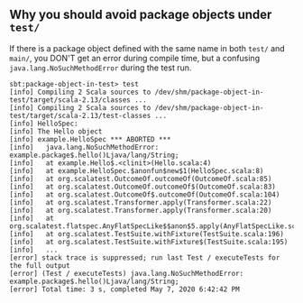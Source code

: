 ## Why you should avoid package objects under `test/`

If there is a package object defined with the same name in both `test/` and `main/`, you DON'T get an error during compile time, but a confusing `java.lang.NoSuchMethodError` during the test run.

```
sbt:package-object-in-test> test
[info] Compiling 2 Scala sources to /dev/shm/package-object-in-test/target/scala-2.13/classes ...
[info] Compiling 2 Scala sources to /dev/shm/package-object-in-test/target/scala-2.13/test-classes ...
[info] HelloSpec:
[info] The Hello object
[info] example.HelloSpec *** ABORTED ***
[info]   java.lang.NoSuchMethodError: example.package$.hello()Ljava/lang/String;
[info]   at example.Hello$.<clinit>(Hello.scala:4)
[info]   at example.HelloSpec.$anonfun$new$1(HelloSpec.scala:8)
[info]   at org.scalatest.OutcomeOf.outcomeOf(OutcomeOf.scala:85)
[info]   at org.scalatest.OutcomeOf.outcomeOf$(OutcomeOf.scala:83)
[info]   at org.scalatest.OutcomeOf$.outcomeOf(OutcomeOf.scala:104)
[info]   at org.scalatest.Transformer.apply(Transformer.scala:22)
[info]   at org.scalatest.Transformer.apply(Transformer.scala:20)
[info]   at org.scalatest.flatspec.AnyFlatSpecLike$$anon$5.apply(AnyFlatSpecLike.scala:1683)
[info]   at org.scalatest.TestSuite.withFixture(TestSuite.scala:196)
[info]   at org.scalatest.TestSuite.withFixture$(TestSuite.scala:195)
[info]   ...
[error] stack trace is suppressed; run last Test / executeTests for the full output
[error] (Test / executeTests) java.lang.NoSuchMethodError: example.package$.hello()Ljava/lang/String;
[error] Total time: 3 s, completed May 7, 2020 6:42:42 PM
```
